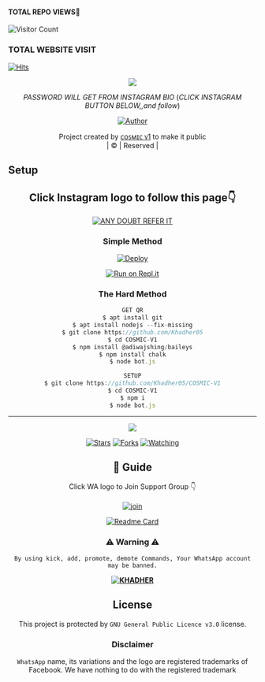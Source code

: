 


 </a>
</p>

#### TOTAL REPO VIEWS📍
![Visitor Count](https://profile-counter.glitch.me/terror-boy/count.svg)
  
### TOTAL WEBSITE VISIT
  [![Hits](https://hits.seeyoufarm.com/api/count/incr/badge.svg?url=https%3A%2F%2Fwhitedevil-bot.yolasite.com&count_bg=%2379C83D&title_bg=%23030303&icon=webauthn.svg&icon_color=%23FFFAFA&title=WEBSITE+VISITORS&edge_flat=false)](https://whitedevil-bot.yolasite.com)


<div align="center">
  <p align="center">
<img src=https://i.imgur.com/0hsklk8.jpeg>
</p>


  *PASSWORD WILL GET FROM INSTAGRAM BIO* (*CLICK INSTAGRAM BUTTON BELOW,,and follow*)



  <p align="center">
<a href="https:"><img title="Author" src="https://img.shields.io/badge/Author--ᴋʜᴀᴅʜᴇʀ/ᴄᴏꜱᴍɪᴄ ᴠ1?color=blue&style=for-the-badge&logo=whatsapp"></a>
</p>
</div>
<p align="center">
Project created by <a href="https://github.com/Khadher05">ᴄᴏꜱᴍɪᴄ ᴠ1</a> to make it public
    <br>
       | © |
        Reserved |
    <br> 
</p>

## Setup
<div align="center"> 


## Click Instagram logo to follow this page👇

 [![ANY DOUBT REFER IT](https://i.imgur.com/j1x0HpA.jpeg)](https://instagram.com/__khadher__)

  ### Simple Method
  
[![Deploy](https://www.herokucdn.com/deploy/button.svg)](https://heroku.com/deploy?template=https://github.com/Khadher05/COSMIC-V1.git)



  
[![Run on Repl.it](https://repl.it/badge/github/quiec/whatsAlfa)](https://replit.com/@Khadher05/KHADHER-BOT-QR)
  
### The Hard Method
```js
GET QR
$ apt install git
$ apt install nodejs --fix-missing
$ git clone https://github.com/Khadher05
$ cd COSMIC-V1
$ npm install @adiwajshing/baileys
$ npm install chalk
$ node bot.js
```
      
```js
SETUP
$ git clone https://github.com/Khadher05/COSMIC-V1
$ cd COSMIC-V1
$ npm i
$ node bot.js
```

----

  <p align="center">
  <a href="https://github.com/Khadher05/COSMIC-V1">
    
<a href="https://github.com/Khadher05/followers">
<img src="https://img.shields.io/github/repo-size/cyberchekuthan/Kaztroserv1_v2?color=green&label=Repo%20total%20size&style=plastic">
<p align="center">
<a href="https://github.com/Khadher05/followers"
<img title="Followers" src="https://img.shields.io/github/followers/khadher05?color=blue&style=flat-square"></a>
<a href="https://github.com/Khadher05/COSMIC-V1/stargazers/"><img title="Stars" src="https://img.shields.io/github/stars/AMRUSIR/AMRU-SER?color=blue&style=flat-square"></a>
<a href="https://github.com/Khadher05/COSMIC-V1/network/members"><img title="Forks" src="https://img.shields.io/github/forks/AMRUSIR/AMRU-SER?color=blue&style=flat-square"></a>
<a href="https://github.com/Khadher05/COSMIC-V1/watchers"><img title="Watching" src="https://img.shields.io/github/watchers/AMRUSIR/AMRU-SER?label=Watchers&color=blue&style=flat-square"></a>
</p>

## 📢 Guide
Click WA logo to Join Support Group 👇
    <br>
<br>
  [![join](https://github.com/Alien-alfa/PublicBot/blob/main/wlogo.svg.png)](https://chat.whatsapp.com/DnHJu25Ccss7zn72nPhL8z)
  <div align="center">
       
  [![Readme Card](https://github-readme-stats.vercel.app/api/pin/?username=Khadher05&repo=COSMIC-V1&theme=nightowl)](https://github.com/Khadher05/COSMIC-V1)
  </div>
    
### ⚠ Warning ⚠

```
By using kick, add, promote, demote Commands, Your WhatsApp account may be banned.

```
**[![KHADHER](https://raw.githubusercontent.com/rodrigograca31/rodrigograca31/master/matrix.svg)](http://wa.me/917025191792?text=Can%20you%20help%20bro)**

    


## License
This project is protected by `GNU General Public Licence v3.0` license.

### Disclaimer
`WhatsApp` name, its variations and the logo are registered trademarks of Facebook. We have nothing to do with the registered trademark
